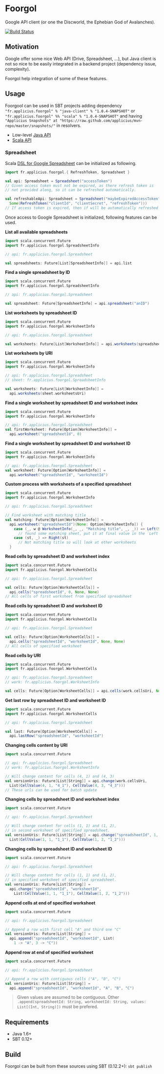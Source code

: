 # Foorgol

Google API client (or one the Discworld, the Ephebian God of Avalanches).

[![Build Status](https://secure.travis-ci.org/applicius/foorgol.png?branch=master)](http://travis-ci.org/applicius/foorgol)

## Motivation

Google offer some nice Web API (Drive, Spreadsheet, ...), but Java client is not so nice to be easily integrated in a backend project (dependency issue, complexity).

Foorgol help integration of some of these features.

## Usage

Foorgool can be used in SBT projects adding dependency `"fr.applicius.foorgol" % "java-client" % "1.0.4-SNAPSHOT"` or `"fr.applicius.foorgol" %% "scala" % "1.0.4-SNAPSHOT"` and having `"Applicius Snapshots" at "https://raw.github.com/applicius/mvn-repo/master/snapshots/"` in resolvers.

* Low-level [Java API](http://applicius.github.io/foorgol/java-client/api/)
* [Scala API](http://applicius.github.io/foorgol/scala/api/#package)

### Spreadsheet

Scala [DSL for Google Spreadsheet](http://applicius.github.io/foorgol/scala/api/#fr.applicius.foorgol.Spreadsheet) can be initialized as following.

```scala
import fr.applicius.foorgol.{ RefreshToken, Spreadsheet }

val api: Spreadsheet = Spreadsheet("accessToken")
// Given access token must not be expired, as there refresh token is 
// not provided along, so it can be refreshed automatically.

val refreshableApi: Spreadsheet = Spreadsheet("maybeExpiredAccessToken",
  Some(RefreshToken("clientId", "clientSecret", "refreshToken")))
// If access token is expired, then if will be automatically refreshed
```

Once access to Google Spreadsheet is initialized, following features can be used.

**List all available spreadsheets**

```scala
import scala.concurrent.Future
import fr.applicius.foorgol.SpreadsheetInfo

// api: fr.applicius.foorgol.Spreadsheet

val spreadsheets: Future[List[SpreadsheetInfo]] = api.list
```

**Find a single spreadsheet by ID**

```scala
import scala.concurrent.Future
import fr.applicius.foorgol.SpreadsheetInfo

// api: fr.applicius.foorgol.Spreadsheet

val spreadsheet: Future[SpreadsheetInfo] = api.spreadsheet("anID")
```

**List worksheets by spreadsheet ID**

```scala
import scala.concurrent.Future
import fr.applicius.foorgol.WorksheetInfo

// api: fr.applicius.foorgol.Spreadsheet

val worksheets: Future[List[WorksheetInfo]] = api.worksheets(spreadsheetId)
```

**List worksheets by URI**

```scala
import scala.concurrent.Future
import fr.applicius.foorgol.WorksheetInfo

// api: fr.applicius.foorgol.Spreadsheet
// sheet: fr.applicius.foorgol.SpreadsheetInfo

val worksheets: Future[List[WorksheetInfo]] = 
  api.worksheets(sheet.worksheetsUri)
```

**Find a single worksheet by spreadsheet ID and worksheet index**

```scala
import scala.concurrent.Future
import fr.applicius.foorgol.WorksheetInfo

// api: fr.applicius.foorgol.Spreadsheet
val firstWorksheet: Future[Option[WorksheetInfo]] = 
  api.worksheet("spreadsheetId", 0)
```

**Find a single worksheet by spreadsheet ID and worksheet ID**

```scala
import scala.concurrent.Future
import fr.applicius.foorgol.WorksheetInfo

// api: fr.applicius.foorgol.Spreadsheet
val worksheet: Future[Option[WorksheetInfo]] = 
  api.worksheet("spreadsheetId", "worksheetId")
```

**Custom process with worksheets of a specified spreadsheet**

```scala
import scala.concurrent.Future
import fr.applicius.foorgol.WorksheetInfo

// api: fr.applicius.foorgol.Spreadsheet

// Find worksheet with matching title
val matching: Future[Option[WorksheetInfo]] =
  api.worksheet("spreadsheetId")(None: Option[WorksheetInfo]) { 
    case (_, w @ WorksheetInfo(_, _, "Matching title", _, _)) => Left(Some(w)) 
      // found some matching sheet, put it at final value in the `Left`
    case (st, _) => Right(st)
      // Not matching title so will look at other worksheets
  }
```

**Read cells by spreadsheet ID and worksheet index**

```scala
import scala.concurrent.Future
import fr.applicius.foorgol.WorksheetCells

// api: fr.applicius.foorgol.Spreadsheet

val cells: Future[Option[WorksheetCells]] = 
  api.cells("spreadsheetId", 0, None, None)
// All cells of first worksheet from specified spreadsheet
```

**Read cells by spreadsheet ID and worksheet ID**

```scala
import scala.concurrent.Future
import fr.applicius.foorgol.WorksheetCells

// api: fr.applicius.foorgol.Spreadsheet

val cells: Future[Option[WorksheetCells]] = 
  api.cells("spreadsheetId", "worksheetId", None, None)
// All cells of specified worksheet
```

**Read cells by URI**

```scala
import scala.concurrent.Future
import fr.applicius.foorgol.WorksheetCells

// api: fr.applicius.foorgol.Spreadsheet
// work: fr.applicius.foorgol.WorksheetInfo

val cells: Future[Option[WorksheetCells]] = api.cells(work.cellsUri, None, None)
```

**Get last row by spreadsheet ID and worksheet ID**

```scala
import scala.concurrent.Future
import fr.applicius.foorgol.WorksheetCells

// api: fr.applicius.foorgol.Spreadsheet

val last: Future[Option[WorksheetCells]] = 
  api.lastRow("spreadsheetId", "worksheetId")
```

**Changing cells content by URI**

```scala
import scala.concurrent.Future

// api: fr.applicius.foorgol.Spreadsheet
// work: fr.applicius.foorgol.WorksheetInfo

// Will change content for cells (4, 1) and (4, 3)
val versionUris: Future[List[String]] = api.change(work.cellsUri, 
  List(CellValue(4, 1, "4_1"), CellValue(4, 3, "4_3")))
// These urls can be used for batch update
```

**Changing cells by spreadsheet ID and worksheet index**

```scala
import scala.concurrent.Future

// api: fr.applicius.foorgol.Spreadsheet

// Will change content for cells (1, 1) and (1, 2),
// in second worksheet of specified spreadsheet.
val versionUris: Future[List[String]] = api.change("spreadsheetId", 1, 
  List(CellValue(1, 1, "1_1"), CellValue(1, 2, "1_2")))
```

**Changing cells by spreadsheet ID and worksheet ID**

```scala
import scala.concurrent.Future

// api: fr.applicius.foorgol.Spreadsheet

// Will change content for cells (1, 1) and (1, 2),
// in specified worksheet of specified spreadsheet.
val versionUris: Future[List[String]] = 
  api.change("spreadsheetId", "worksheetId", 
    List(CellValue(1, 1, "1_1"), CellValue(1, 2, "1_2")))
```

**Append cells at end of specified worksheet**

```scala
import scala.concurrent.Future

// api: fr.applicius.foorgol.Spreadsheet

// Append a row with first cell "A" and third one "C"
val versionUris: Future[List[String]] = 
  api.append("spreadsheetId", "worksheetId", List(
    1 -> "A", 3 -> "C"))
```

**Append row at end of specified worksheet**

```scala
import scala.concurrent.Future

// api: fr.applicius.foorgol.Spreadsheet

// Append a row with contiguous cells ("A", "B", "C")
val versionUris: Future[List[String]] = 
  api.append("spreadsheetId", "worksheetId", "A", "B", "C")
```

> Given values are assumed to be contiguous.
> Other `.append(spreadsheetId: String, worksheetId: String, values: List[(Int, String)])` must be prefered.

## Requirements

* Java 1.6+
* SBT 0.12+

## Build

Foorgol can be built from these sources using SBT (0.12.2+): `sbt publish`

